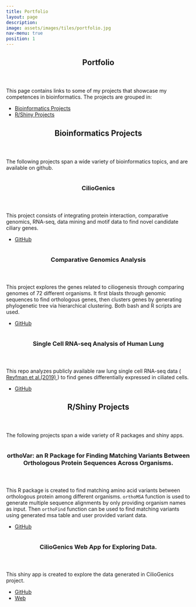 ```yaml
---
title: Portfolio
layout: page
description: 
image: assets/images/tiles/portfolio.jpg
nav-menu: true
position: 1
---
```


<!-- Main -->
<div id="main">

<!-- One -->
<section id="intro"  class="background-accent6">
	<div class="inner">
		<header class="major">
			<h1>Portfolio</h1>
		</header>
		<p>This page contains links to some of my projects that showcase my competences in bioinformatics. The projects are grouped in:</p>
		<ul>
			<li><a href="#ml-projects" class="scrolly">Bioinformatics Projects</a></li>
			<li><a href="#bioinf-projects" class="scrolly">R/Shiny Projects</a></li>
		</ul>
	</div>
</section>


<section id="ml-projects" >
	<div class="inner">
		<header class="major">
			<h2>Bioinformatics Projects</h2>
		</header>
		<p>The following projects span a wide variety of bioinformatics topics, and are available on github.</p>
	</div>
</section>

<!-- Two -->
<section id="ml-projects-list" class="spotlights">
	<section>
		<a href="https://github.com/mustafapir" target="_blank" class="image" >
			<img src="{% link assets/images/portfolio/ciliogenics.png %}" alt="" data-position="center center" />
		</a>
		<div class="content">
			<div class="inner">
				<header class="major">
					<h3>CilioGenics</h3>
				</header>
				<p>This project consists of integrating protein interaction, comparative genomics, RNA-seq, data mining and motif data to find novel candidate ciliary genes.</p>
				<ul class="actions">
					<li><a href="https://github.com/mustafapir"  target="_blank" class="button">GitHub</a></li>
				</ul>
			</div>
		</div>
	</section>
	<section>
		<a href="https://github.com/mustafapir" class="image">
			<img src="{% link assets/images/portfolio/comparative_genomics.png %}" alt="" data-position="top center" />
		</a>
		<div class="content">
			<div class="inner">
				<header class="major">
					<h3>Comparative Genomics Analysis</h3>
				</header>
				<p>This project explores the genes related to ciliogenesis through comparing genomes of 72 different organisms. It first blasts through genomic sequences to find orthologous genes, then clusters genes by generating phylogenetic tree via hierarchical clustering. Both bash and R scripts are used.</p>
				<ul class="actions">
					<li><a href="https://github.com/mustafapir"  target="_blank" class="button">GitHub</a></li>
				</ul>
			</div>
		</div>
	</section>
	<section>
		<a href="https://github.com/mustafapir" target="_blank" class="image" >
			<img src="{% link assets/images/portfolio/sc.png %}" alt="" data-position="center center" />
		</a>
		<div class="content">
			<div class="inner">
				<header class="major">
					<h3>Single Cell RNA-seq Analysis of Human Lung</h3>
				</header>
				<p>This repo analyzes publicly available raw lung single cell RNA-seq data (<a href='https://pubmed.ncbi.nlm.nih.gov/30554520/' > Reyfman et al.(2019) </a>) to find genes differentially expressed in ciliated cells. </p>
				<ul class="actions">
					<li><a href="https://github.com/mustafapir"  target="_blank" class="button">GitHub</a></li>
				</ul>
			</div>
		</div>
	</section>
</section>


<section id="bioinf-projects"  class="background-accent5">
	<div class="inner">
		<header class="major">
			<h2>R/Shiny Projects</h2>
		</header>
		<p>The following projects span a wide variety of R packages and shiny apps.</p>
	</div>
</section>


<section id="bioinf-projects-list" class="custom-spotlights-accent5" >
	<section>
		<a href="https://github.com/mustafapir/orthoVar" target="_blank" class="image" >
			<img src="{% link assets/images/portfolio/orthoVar.png %}" alt="" data-position="center center" />
		</a>
		<div class="content">
			<div class="inner">
				<header class="major">
					<h3>orthoVar: an R Package for Finding Matching Variants Between Orthologous Protein Sequences Across Organisms.</h3>
				</header>
				<p>This R package is created to find matching amino acid variants between orthologous protein among different organisms. <code>orthoMSA</code> function is used to generate multiple sequence alignments by only providing organism names as input. Then <code>orthoFind</code> function can be used to find matching variants using generated msa table and user provided variant data.</p>
				<ul class="actions">
					<li><a href="https://github.com/mustafapir/orthoVar"  target="_blank" class="button">GitHub</a></li>
				</ul>
			</div>
		</div>
	</section>
	<section>
		<a href="https://ciliogenics.com" target="_blank" class="image" >
			<img src="{% link assets/images/portfolio/ciliogenics_web.png %}" alt="" data-position="center center" />
		</a>
		<div class="content">
			<div class="inner">
				<header class="major">
					<h3>CilioGenics Web App for Exploring Data.</h3>
				</header>
				<p>This shiny app is created to explore the data generated in CilioGenics project. </p>
				<ul class="actions">
					<li><a href="https://github.com/thekaplanlab/CilioGenics-website"  target="_blank" class="button">GitHub</a></li>
					<li><a href="https://ciliogenics.com" class="button">Web</a></li>
				</ul>
			</div>
		</div>
	</section>
</section>


</div>
